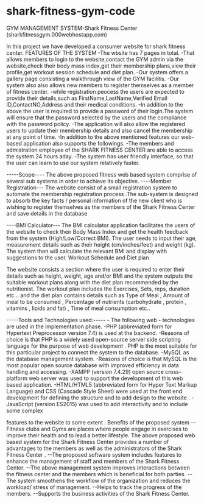 # shark-fitness-gym-code
GYM MANAGEMENT SYSTEM-Shark Fitness Center (sharkfitnessgym.000webhostapp.com)

In this project we have developed a consumer website for shark fitness center. FEATURES OF THE SYSTEM -The wbsite has 7 pages in total. -That allows members to login to the website,contact the GYM admin via the website,check their body mass index,get their membership plans,view their profile,get workout session schedule and diet plan. -Our system offers a gallery page consisting a walkthrough view of the GYM facilitis. -Our system also also allows new members to register themselves as a member of fitness center. -while registration peocess the users are expected to provide their details,such as FirstName,LastName,Verified Email ID,ContactNO,Address and their medical conditions. -In addition to the above the user is required to provide a password of their login.The system will ensure that the password selected by the users and the compliance with the password policy. -The application will also allow the registered users to update their membership details and also cancel the membership at any point of time. -In addition to the above mentioned features our web-based application also supports the followings. -The members and admistration employee of the SHARK FITNESS CENTER are able to access the system 24 hours aday. -The system has user friendly interface, so that the user can learn to use our system relatively faster.

-----Scope---- The above proposed fitness web based system comprise of several sub systems in order to achieve its objective. ----Member Registration--- The website consist of a small registration system to automate the membership registration process .The sub-system is designed to absorb the key facts / personal information of the new client who is wishing to register themselves as the members of the Shark Fitness Center and save details in the database

----BMI Calculator--- The BMI calculator application facilitates the users of the website to check their Body Mass Index and get the health feedback from the system (High/Low/Correct BMI). The user needs to input their age, measurement details such as their height (cm/inches/feet) and weight (kg). The system then will calculate the relevant BMI and display with suggestions to the user. Workout Schedule and Diet plan

The website consists a section where the user is required to enter their details such as height, weight, age and/or BMI and the system outputs the suitable workout plans along with the diet plan recommended by the nutritionist. The workout plan includes the Exercises, Sets, reps, duration etc... and the diet plan contains details such as Type of Meal , Amount of meal to be consumed , Percentage of nutrients (carbohydrate , protein , vitamins , lipids and fat) , Time of meal consumption etc..

-----Tools and Technologies used:----- - The following web - technologies are used in the implementation phase. -PHP (abbreviated form for Hypertext Preprocessor version 7.4) is used at the backend. -Reasons of choice is that PHP is a widely used open-source server side scripting language for the purpose of web development . PHP is the most suitable for this particular project to connect the system to the database. -MySQL as the database management system. -Reasons of choice is that MySQL is the most popular open source database with improved efficiency in data handling and accessing. -XAMPP (version 7.4.29) open source cross-platform web server was used to support the development of this web based application. -HTML/HTML5 (abbreviated form for Hyper Text Markup Language) and CSS (Cascade Style Sheet) were used at the front end development for defining the structure and to add design to the website . -JavaScript (version ES2015) was used to add interactivity and to include some complex

features to the website to some extent . Benefits of the proposed system --Fitness clubs and Gyms are places where people engage in exercises to improve their health and to lead a better lifestyle. The above proposed web based system for the Shark Fitness Center provides a number of advantages to the members as well as the administrators of the Shark Fitness Center . --The proposed software system includes features to enhance the management of staff and members of the Shark Fitness Center. --The above management system improves interactions between the fitness center and the members which is beneficial for both parties. --The system smoothens the workflow of the organization and reduces the workload/ stress of management. --Helps to track the progress of the members. --Supports the business activities of the Shark Fitness Center.
